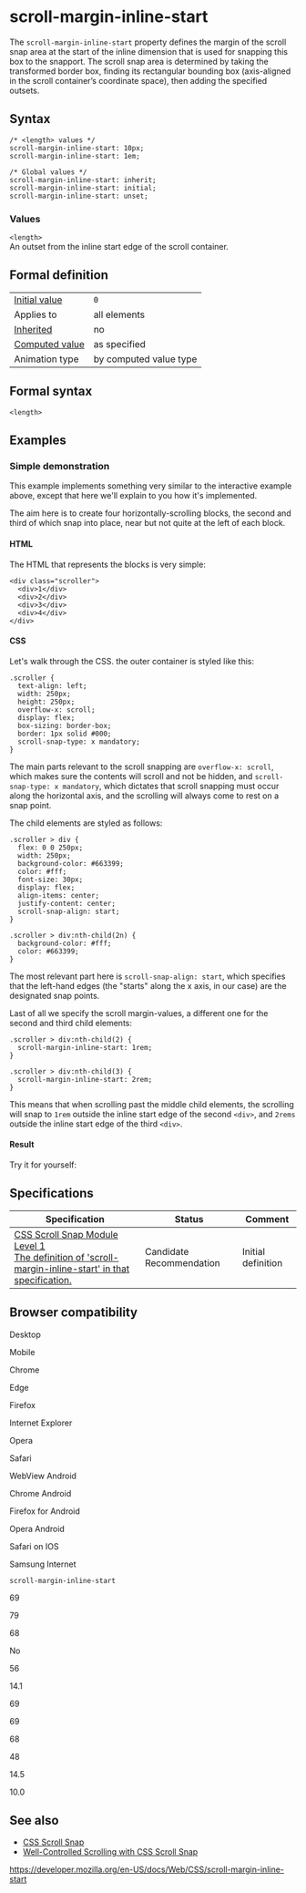# scroll-margin-inline-start

The `scroll-margin-inline-start` property defines the margin of the scroll snap area at the start of the inline dimension that is used for snapping this box to the snapport. The scroll snap area is determined by taking the transformed border box, finding its rectangular bounding box (axis-aligned in the scroll container’s coordinate space), then adding the specified outsets.

## Syntax

    /* <length> values */
    scroll-margin-inline-start: 10px;
    scroll-margin-inline-start: 1em;

    /* Global values */
    scroll-margin-inline-start: inherit;
    scroll-margin-inline-start: initial;
    scroll-margin-inline-start: unset;

### Values

`<length>`  
An outset from the inline start edge of the scroll container.

## Formal definition

<table><tbody><tr class="odd"><td><a href="initial_value">Initial value</a></td><td><code>0</code></td></tr><tr class="even"><td>Applies to</td><td>all elements</td></tr><tr class="odd"><td><a href="inheritance">Inherited</a></td><td>no</td></tr><tr class="even"><td><a href="computed_value">Computed value</a></td><td>as specified</td></tr><tr class="odd"><td>Animation type</td><td>by computed value type</td></tr></tbody></table>

## Formal syntax

    <length>

## Examples

### Simple demonstration

This example implements something very similar to the interactive example above, except that here we'll explain to you how it's implemented.

The aim here is to create four horizontally-scrolling blocks, the second and third of which snap into place, near but not quite at the left of each block.

#### HTML

The HTML that represents the blocks is very simple:

    <div class="scroller">
      <div>1</div>
      <div>2</div>
      <div>3</div>
      <div>4</div>
    </div>

#### CSS

Let's walk through the CSS. the outer container is styled like this:

    .scroller {
      text-align: left;
      width: 250px;
      height: 250px;
      overflow-x: scroll;
      display: flex;
      box-sizing: border-box;
      border: 1px solid #000;
      scroll-snap-type: x mandatory;
    }

The main parts relevant to the scroll snapping are `overflow-x: scroll`, which makes sure the contents will scroll and not be hidden, and `scroll-snap-type: x mandatory`, which dictates that scroll snapping must occur along the horizontal axis, and the scrolling will always come to rest on a snap point.

The child elements are styled as follows:

    .scroller > div {
      flex: 0 0 250px;
      width: 250px;
      background-color: #663399;
      color: #fff;
      font-size: 30px;
      display: flex;
      align-items: center;
      justify-content: center;
      scroll-snap-align: start;
    }

    .scroller > div:nth-child(2n) {
      background-color: #fff;
      color: #663399;
    }

The most relevant part here is `scroll-snap-align: start`, which specifies that the left-hand edges (the "starts" along the x axis, in our case) are the designated snap points.

Last of all we specify the scroll margin-values, a different one for the second and third child elements:

    .scroller > div:nth-child(2) {
      scroll-margin-inline-start: 1rem;
    }

    .scroller > div:nth-child(3) {
      scroll-margin-inline-start: 2rem;
    }

This means that when scrolling past the middle child elements, the scrolling will snap to `1rem` outside the inline start edge of the second `<div>`, and `2rems` outside the inline start edge of the third `<div>`.

#### Result

Try it for yourself:

## Specifications

<table><thead><tr class="header"><th>Specification</th><th>Status</th><th>Comment</th></tr></thead><tbody><tr class="odd"><td><a href="https://drafts.csswg.org/css-scroll-snap-1/#propdef-scroll-margin-inline-start">CSS Scroll Snap Module Level 1<br />
<span class="small">The definition of 'scroll-margin-inline-start' in that specification.</span></a></td><td><span class="spec-cr">Candidate Recommendation</span></td><td>Initial definition</td></tr></tbody></table>

## Browser compatibility

Desktop

Mobile

Chrome

Edge

Firefox

Internet Explorer

Opera

Safari

WebView Android

Chrome Android

Firefox for Android

Opera Android

Safari on IOS

Samsung Internet

`scroll-margin-inline-start`

69

79

68

No

56

14.1

69

69

68

48

14.5

10.0

## See also

- [CSS Scroll Snap](css_scroll_snap)
- [Well-Controlled Scrolling with CSS Scroll Snap](https://developers.google.com/web/updates/2018/07/css-scroll-snap)

<a href="https://developer.mozilla.org/en-US/docs/Web/CSS/scroll-margin-inline-start" class="_attribution-link">https://developer.mozilla.org/en-US/docs/Web/CSS/scroll-margin-inline-start</a>
